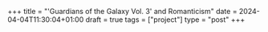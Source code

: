 +++
title = "'Guardians of the Galaxy Vol. 3' and Romanticism"
date = 2024-04-04T11:30:04+01:00
draft = true
tags = ["project"]
type = "post"
+++


